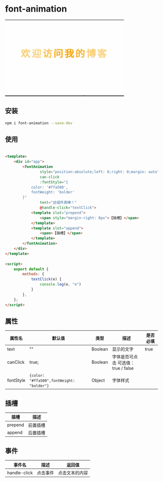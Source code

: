 # font-animation
![demo](/public/font-animation.gif)
## 安装

```bash
npm i font-animation --save-dev
```

## 使用

```html

<template>
    <div id="app">
        <fontAnimation
                style="position:absolute;left: 0;right: 0;margin: auto"
                can-click
                :fontStyle="{
            color: '#ffa500',
            fontWeight: 'bolder'
        }"
                text="这组件真棒！"
                @handle-click="textClick">
            <template slot="prepend">
                <span style="margin-right: 8px">【插槽】</span>
            </template>
            <template slot="append">
                <span>【插槽】</span>
            </template>
        </fontAnimation>
    </div>
</template>

<script>
    export default {
        methods: {
            textClick(e) {
                console.log(e, "e")
            }
        },
    };
</script>
```

## 属性

| 属性名       | 默认值                                       | 类型      | 描述                       | 是否必填 |
   |-----------|-------------------------------------------|---------|--------------------------|------|   
| text      | ""                                        | Boolean | 显示的文字                    | true |
| canClick  | true;                                     | Boolean | 字体是否可点击 可选值：true / false |      |
| fontStyle | `{color: "#ffa500",fontWeight: "bolder"}` | Object  | 字体样式                     |      |

## 插槽

| 插槽      | 描述   |
   |---------|------|
| prepend | 前置插槽 | 
| append  | 后置插槽 | 

## 事件

| 事件名          | 描述   | 返回值     |
|--------------|------|---------| 
| handle-click | 点击事件 | 点击文本的内容 |

